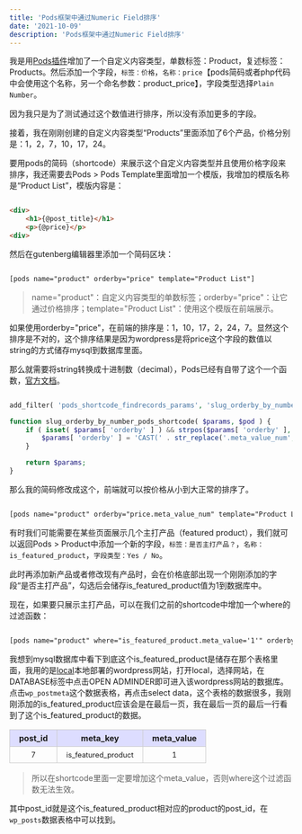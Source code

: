 ```yaml
---
title: 'Pods框架中通过Numeric Field排序'
date: '2021-10-09'
description: 'Pods框架中通过Numeric Field排序'
---
```


我是用[Pods插件](https://cn.wordpress.org/plugins/pods/)增加了一个自定义内容类型，单数标签：Product，复述标签：Products。然后添加一个字段，`标签：价格`，`名称：price`【pods简码或者php代码中会使用这个名称，另一个命名参数：product_price】，字段类型选择`Plain Number`。

因为我只是为了测试通过这个数值进行排序，所以没有添加更多的字段。

接着，我在刚刚创建的自定义内容类型“Products”里面添加了6个产品，价格分别是：1，2，7，10，17，24。

要用pods的简码（shortcode）来展示这个自定义内容类型并且使用价格字段来排序，我还需要去Pods > Pods Template里面增加一个模版，我增加的模版名称是“Product List”，模版内容是：
```html

<div>
	<h1>{@post_title}</h1>
	<p>{@price}</p>
<div>

```
然后在gutenberg编辑器里添加一个简码区块：

```html

[pods name="product" orderby="price" template="Product List"]

```

>name="product"：自定义内容类型的单数标签；orderby="price"：让它通过价格排序；template="Product List"：使用这个模版在前端展示。

如果使用orderby="price"，在前端的排序是：1，10，17，2，24，7。显然这个排序是不对的，这个排序结果是因为wordpress是将price这个字段的数值以string的方式储存mysql到数据库里面。

那么就需要将string转换成十进制数（decimal），Pods已经有自带了这个一个函数，[官方文档](https://docs.pods.io/code-snippets/order-by-numeric-field-in-shortcode/)。

```php

add_filter( 'pods_shortcode_findrecords_params', 'slug_orderby_by_number_pods_shortcode', 10, 2 );

function slug_orderby_by_number_pods_shortcode( $params, $pod ) {
    if ( isset( $params[ 'orderby' ] ) && strpos($params[ 'orderby' ], '.meta_value_num') ) {
        $params[ 'orderby' ] = 'CAST(' . str_replace('.meta_value_num', '.meta_value', $params[ 'orderby' ]) . ' AS DECIMAL)';
    }

    return $params;
}

```

那么我的简码修改成这个，前端就可以按价格从小到大正常的排序了。
```html

[pods name="product" orderby="price.meta_value_num" template="Product List"]

```

有时我们可能需要在某些页面展示几个主打产品（featured product），我们就可以返回Pods > Product中添加一个新的字段，`标签：是否主打产品？`，`名称：is_featured_product`，`字段类型：Yes / No`。

此时再添加新产品或者修改现有产品时，会在价格底部出现一个刚刚添加的字段“是否主打产品”，勾选后会储存is_featured_product值为1到数据库中。

现在，如果要只展示主打产品，可以在我们之前的shortcode中增加一个where的过滤函数：
```html

[pods name="product" where="is_featured_product.meta_value='1'" orderby="price.meta_value_num" template="Product List"]

```

我想到mysql数据库中看下到底这个is_featured_product是储存在那个表格里面，我用的是[local](https://localwp.com/)本地部署的wordpress网站，打开local，选择网站，在DATABASE标签中点击OPEN ADMINDER即可进入该wordpress网站的数据库。点击`wp_postmeta`这个数据表格，再点击select data，这个表格的数据很多，我刚刚添加的is_featured_product应该会是在最后一页，我在最后一页的最后一行看到了这个is_featured_product的数据。
<table>
    <thead>
        <tr>
            <th>post_id</th>
            <th>meta_key</th>
            <th>meta_value</th>
        </tr>
    </thead>
    <tbody>
        <tr>
            <td>7</td>
            <td>is_featured_product</td>
            <td>1</td>
        </tr>
    </tbody>

</table>

>所以在shortcode里面一定要增加这个meta_value，否则where这个过滤函数无法生效。

其中post_id就是这个is_featured_product相对应的product的post_id，在`wp_posts`数据表格中可以找到。
<style>
    table {
        border-collapse: collapse;
    }
    th, td {
        border: 1px solid #ccc;
        padding: 0.4rem 1rem;
        text-align: center
    }
    th {
        background-color: #ddf;
        font-size: 90%
    }
    td {
        font-size: 80%;
    }
</style>